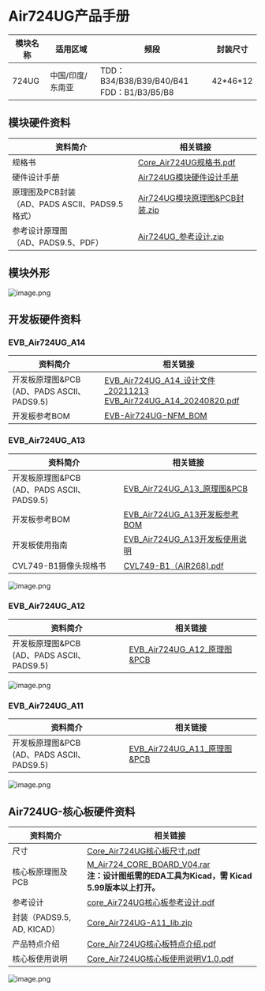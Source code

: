 # Air724UG产品手册

| 模块名称  | 适用区域         | 频段                                          | 封装尺寸        |
| -------- | ---------------- | --------------------------------------------- | --------------- |
| 724UG    | 中国/印度/东南亚  | TDD：B34/B38/B39/B40/B41</br>FDD：B1/B3/B5/B8 | 42\*46\*12 |

## 模块硬件资料

| 资料简介 | 相关链接 |
| ------- | ------- |
| 规格书| [Core_Air724UG规格书.pdf](https://cdn.openluat-luatcommunity.openluat.com/attachment/20210916162251585_Core_Air724UG规格书.pdf)|
| 硬件设计手册 | [Air724UG模块硬件设计手册](https://doc.openluat.com/article/383/0) |
| 原理图及PCB封装<br>（AD、PADS ASCII、PADS9.5格式）| [Air724UG模块原理图&PCB封装.zip](https://cdn.openluat-luatcommunity.openluat.com/attachment/20201224150449929_Air724UG_Air723UG_%E5%8E%9F%E7%90%86%E5%9B%BEPCB%E5%B0%81%E8%A3%85.zip)|
|  参考设计原理图<br>（AD、PADS9.5、PDF）           |  [Air724UG_参考设计.zip](https://cdn.openluat-luatcommunity.openluat.com/attachment/20210225095151349_Air724UG_Reference_Design_V1.0.zip)|


## 模块外形

![image.png](https://cdn.openluat-luatcommunity.openluat.com/images/20220617135529827_image.png)

## 开发板硬件资料

### EVB_Air724UG_A14

| 资料简介 | 相关链接|
| --- | --- |
| 开发板原理图&PCB<br>(AD、PADS ASCII、PADS9.5)| [EVB_Air724UG_A14_设计文件_20211213](https://cdn.openluat-luatcommunity.openluat.com/attachment/20230523094035766_EVB_Air724UG_A14_设计文件_20211213.rar)<br>[EVB_Air724UG_A14_20240820.pdf](https://cdn.openluat-luatcommunity.openluat.com/attachment/20240820165347223_EVB_Air724UG_A14_20240820.pdf) |
| 开发板参考BOM | [EVB-Air724UG-NFM_BOM](https://cdn.openluat-luatcommunity.openluat.com/attachment/20230523094141113_EVB-Air724UG-NFM_BOM_B_EVB-Air724UG-NFM_A14_V1.1_20211213(Air724UG_NFM).xlsx)|

### EVB_Air724UG_A13

| 资料简介 | 相关链接|
| --- | --- |
| 开发板原理图&PCB<br>(AD、PADS ASCII、PADS9.5)| [EVB_Air724UG_A13_原理图&PCB](https://cdn.openluat-luatcommunity.openluat.com/attachment/20201224143227650_EVB_Air724UG_A13_20200723.zip)|
| 开发板参考BOM | [EVB_Air724UG_A13开发板参考BOM](https://cdn.openluat-luatcommunity.openluat.com/attachment/20200821115320989_EVB_Air724UG_BOM_B_EVB_Air724UG_A13_V1.5_20200810.xlsx) |
| 开发板使用指南 | [EVB_Air724UG_A13开发板使用说明](https://doc.openluat.com/article/2236 "EVB_Air724UG_A13开发板使用说明") |
| CVL749-B1摄像头规格书 |[CVL749-B1（AIR268).pdf](https://cdn.openluat-luatcommunity.openluat.com/attachment/20230201200906850_CVL749-B1(AIR268).pdf)|

![image.png](https://cdn.openluat-luatcommunity.openluat.com/images/20220617112740589_image.png)

### EVB_Air724UG_A12

| 资料简介 | 相关链接|
| --- | --- |
| 开发板原理图&PCB<br>(AD、PADS ASCII、PADS9.5) | [EVB_Air724UG_A12_原理图&PCB](https://cdn.openluat-luatcommunity.openluat.com/attachment/20210107163418415_EVB_Air724UG_A12.zip)|

![image.png](https://cdn.openluat-luatcommunity.openluat.com/images/20220617165533623_image.png)


### EVB_Air724UG_A11

| 资料简介 | 相关链接|
| --- | --- |
| 开发板原理图&PCB<br>(AD、PADS ASCII、PADS9.5)|[EVB_Air724UG_A11_原理图&PCB](https://cdn.openluat-luatcommunity.openluat.com/attachment/20210107162537708_EVB_Air724UG_A11.zip)|

![image.png](https://cdn.openluat-luatcommunity.openluat.com/images/20220617155804642_image.png)


## Air724UG-核心板硬件资料

| 资料简介 | 相关链接|
| --- | --- |
| 尺寸| [Core_Air724UG核心板尺寸.pdf](https://cdn.openluat-luatcommunity.openluat.com/attachment/20211011093636481_Core_Air724UG核心板尺寸.pdf)|
| 核心板原理图及PCB|  [M_Air724_CORE_BOARD_V04.rar](https://cdn.openluat-luatcommunity.openluat.com/attachment/20220425141911219_M_Air724_CORE_BOARD_V04.rar)<br>**注：设计图纸需的EDA工具为Kicad，需 Kicad 5.99版本以上打开。** |
| 参考设计|  [core_Air724UG核心板参考设计.pdf](https://cdn.openluat-luatcommunity.openluat.com/attachment/20210917152159759_core_Air724UG核心板参考设计.pdf)|
|封装（PADS9.5, AD, KICAD）| [Core_Air724UG-A11_lib.zip](https://cdn.openluat-luatcommunity.openluat.com/attachment/20210807140341574_Core_Air724UG-A11_lib.zip)|
|产品特点介绍 | [Core_Air724UG核心板特点介绍.pdf](https://cdn.openluat-luatcommunity.openluat.com/attachment/20210917202958428_Core_Air724UG核心板特点介绍.pdf)  |
|核心板使用说明|[Core_Air724UG核心板使用说明V1.0.pdf](https://cdn.openluat-luatcommunity.openluat.com/attachment/20210807140238026_Core_Air724UG核心板使用说明V1.0.pdf)|


![image.png](https://cdn.openluat-luatcommunity.openluat.com/images/20220617163652220_image.png)